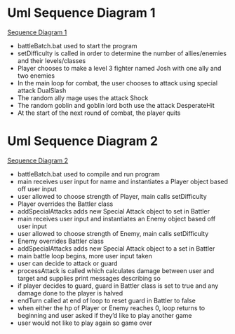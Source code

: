 
# Uml Sequence Diagram 1

[Sequence Diagram 1](UML%20Sequence%20Diagram%201.png)

- battleBatch.bat used to start the program
- setDifficulty is called in order to determine the number of allies/enemies and their levels/classes
- Player chooses to make a level 3 fighter named Josh with one ally and two enemies
- In the main loop for combat, the user chooses to attack using special attack DualSlash
- The random ally mage uses the attack Shock
- The random goblin and goblin lord both use the attack DesperateHit
- At the start of the next round of combat, the player quits



# Uml Sequence Diagram 2

[Sequence Diagram 2](UML%20sequence%20diagram%202.png)

- battleBatch.bat used to compile and run program
- main receives user input for name and instantiates a Player object based off user input
- user allowed to choose strength of Player, main calls setDifficulty
- Player overrides the Battler class
- addSpecialAttacks adds new Special Attack object to set in Battler
-	main receives user input and instantiates an Enemy object based off user input
- user allowed to choose strength of Enemy, main calls setDifficulty
- Enemy overrides Battler class
- addSpecialAttacks adds new Special Attack object to a set in Battler
-	main battle loop begins, more user input taken
- user can decide to attack or guard
- processAttack is called which calculates damage between user and target and supplies print messages describing so
- if player decides to guard, guard in Battler class is set to true and any damage done to the player is halved
- endTurn called at end of loop to reset guard in Battler to false
- when either the hp of Player or Enemy reaches 0, loop returns to beginning and user asked if they’d like to play another game
- user would not like to play again so game over


